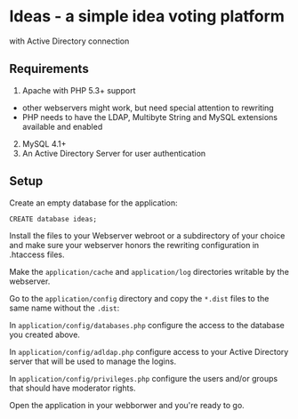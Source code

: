 Ideas - a simple idea voting platform
=====================================

with Active Directory connection

Requirements
------------

1. Apache with PHP 5.3+ support
  - other webservers might work, but need special attention to rewriting
  - PHP needs to have the LDAP, Multibyte String and MySQL extensions available and enabled
2. MySQL 4.1+
3. An Active Directory Server for user authentication

Setup
-----

Create an empty database for the application:

```
CREATE database ideas;
```

Install the files to your Webserver webroot or a subdirectory of your choice and make sure your webserver honors the rewriting configuration in .htaccess files.

Make the `application/cache` and `application/log` directories writable by the webserver.

Go to the `application/config` directory and copy the `*.dist` files to the same name without the `.dist`:

In `application/config/databases.php` configure the access to the database you created above.

In `application/config/adldap.php` configure access to your Active Directory server that will be used to manage the logins.

In `application/config/privileges.php` configure the users and/or groups that should have moderator rights.

Open the application in your webborwer and you're ready to go.